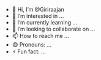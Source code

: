 - 👋 Hi, I’m @Giriraajan
- 👀 I’m interested in ...
- 🌱 I’m currently learning ...
- 💞️ I’m looking to collaborate on ...
- 📫 How to reach me ...
- 😄 Pronouns: ...
- ⚡ Fun fact: ...

<!---
Giriraajan/Giriraajan is a ✨ special ✨ repository because its `README.md` (this file) appears on your GitHub profile.
You can click the Preview link to take a look at your changes.
--->
